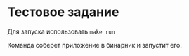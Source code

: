 # Тестовое задание


Для запуска использовать `make run`

Команда соберет приложение в бинарник и запустит его.


